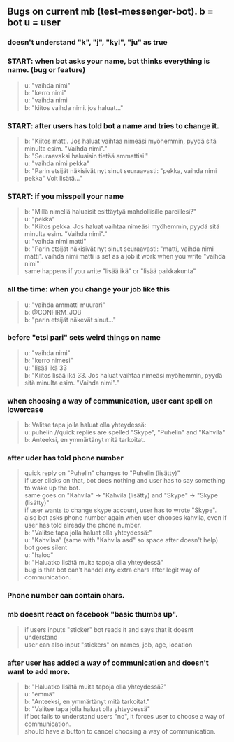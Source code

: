 ## Bugs on current mb (test-messenger-bot). b = bot u = user

### doesn't understand "k", "j", "kyl", "ju" as true

### START: when bot asks your name, bot thinks everything is name. (bug or feature)
>u: "vaihda nimi"  
b: "kerro nimi"  
u: "vaihda nimi  
b: "kiitos vaihda nimi. jos haluat..."  

### START: after users has told bot a name and tries to change it.
>b: "Kiitos matti. Jos haluat vaihtaa nimeäsi myöhemmin, pyydä sitä minulta esim. "Vaihda nimi"."  
b: "Seuraavaksi haluaisin tietää ammattisi."  
u: "vaihda nimi pekka"  
b: "Parin etsijät näkisivät nyt sinut seuraavasti: "pekka, vaihda nimi pekka" Voit lisätä..."  


### START: if you misspell your name
>b: "Millä nimellä haluaisit esittäytyä mahdollisille pareillesi?"  
u: "pekka"  
b: "Kiitos pekka. Jos haluat vaihtaa nimeäsi myöhemmin, pyydä sitä minulta esim. "Vaihda nimi"."  
u: "vaihda nimi matti"  
b: "Parin etsijät näkisivät nyt sinut seuraavasti: "matti, vaihda nimi matti". vaihda nimi matti is set as a job
it work when you write "vaihda nimi"  
same happens if you write "lisää ikä" or "lisää paikkakunta"  

### all the time: when you change your job like this
>u: "vaihda ammatti muurari"  
b: @CONFIRM_JOB  
b: "parin etsijät näkevät sinut..."  

### before "etsi pari" sets weird things on name
>u: "vaihda nimi"  
b: "kerro nimesi"  
u: "lisää ikä 33  
b: "Kiitos lisää ikä 33. Jos haluat vaihtaa nimeäsi myöhemmin, pyydä sitä minulta esim. "Vaihda nimi"."  

### when choosing a way of communication, user cant spell on lowercase
>b: Valitse tapa jolla haluat olla yhteydessä:  
u: puhelin //quick replies are spelled "Skype", "Puhelin" and "Kahvila"  
b: Anteeksi, en ymmärtänyt mitä tarkoitat.  

### after uder has told phone number
>quick reply on "Puhelin" changes to "Puhelin (lisätty)"  
if user clicks on that, bot does nothing and user has to say something to wake up the bot.  
same goes on "Kahvila" -> "Kahvila (lisätty) and "Skype" -> "Skype (lisätty)"   
if user wants to change skype account, user has to wrote "Skype".  
also bot asks phone number again when user chooses kahvila, even if user has told already the phone number.  
b: "Valitse tapa jolla haluat olla yhteydessä:"  
u: "Kahvilaa" (same with "Kahvila asd" so space after doesn't help)  
bot goes silent  
u: "haloo"  
b: "Haluatko lisätä muita tapoja olla yhteydessä"  
bug is that bot can't handel any extra chars after legit way of communication.  

### Phone number can contain chars.

### mb doesnt react on facebook "basic thumbs up". 
>if users inputs "sticker" bot reads it and says that it doesnt understand  
user can also input "stickers" on names, job, age, location  

### after user has added a way of communication and doesn't want to add more.
>b: "Haluatko lisätä muita tapoja olla yhteydessä?"  
u: "emmä"  
b: "Anteeksi, en ymmärtänyt mitä tarkoitat."  
b: "Valitse tapa jolla haluat olla yhteydessä"  
if bot fails to understand users "no", it forces user to choose a way of communication.  
should have a button to cancel choosing a way of communication.  
